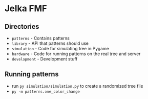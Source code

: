 # Jelka FMF

## Directories

* `patterns` - Contains patterns
* `library` - API that patterns should use
* `simulation` - Code for simulating tree in Pygame
* `hardware` - Code for running patterns on the real tree and server
* `development` - Development stuff

## Running patterns
* run `py simulation/simulation.py` to create a randomized tree file
* `py -m patterns.one_color_change`
